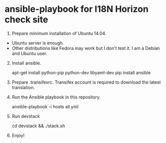ansible-playbook for I18N Horizon check site
============================================

1. Prepare minimum installation of Ubuntu 14.04.

* Ubuntu server is enough.
* Other distributions like Fedora may work but I don't test it.
  I am a Debian and Ubuntu user.

2. Install ansible.

    apt-get install python-pip python-dev libyaml-dev
    pip install ansible

3. Prepare .transifexrc.
   Transifex account is required to download the latest translation.

4. Run the Ansible playbook in this repository.

    ansible-playbook -i hosts all.yml

5. Run devstack

    cd devstack && ./stack.sh

6. Enjoy!

